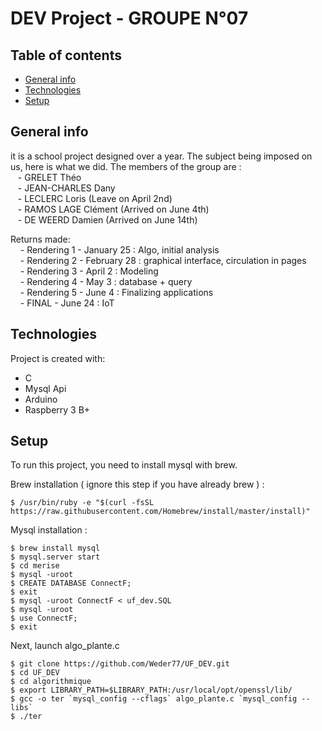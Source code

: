 # DEV Project - GROUPE N°07

## Table of contents
* [General info](#general-info)
* [Technologies](#technologies)
* [Setup](#setup)

## General info
it is a school project designed over a year. The subject being imposed on us, here is what we did. The members of the group are : <br>
&nbsp;&nbsp; - GRELET Théo <br />
&nbsp;&nbsp; - JEAN-CHARLES Dany<br />
&nbsp;&nbsp; - LECLERC Loris (Leave on April 2nd)<br />
&nbsp;&nbsp; - RAMOS LAGE Clément (Arrived on June 4th) <br />
&nbsp;&nbsp; - DE WEERD Damien (Arrived on June 14th) <br />


Returns made: <br />
&nbsp; &nbsp; - Rendering 1 - January 25 : Algo, initial analysis <br />
&nbsp; &nbsp; - Rendering 2 - February 28 : graphical interface, circulation in pages <br />
&nbsp; &nbsp; - Rendering 3 - April 2 : Modeling <br />
&nbsp; &nbsp; - Rendering 4 - May 3 : database + query <br />
&nbsp; &nbsp; - Rendering 5 - June 4 : Finalizing applications <br />
&nbsp; &nbsp; - FINAL - June 24 : IoT



## Technologies
Project is created with:
* C
* Mysql Api
* Arduino
* Raspberry 3 B+

	
## Setup
To run this project, you need to install mysql with brew.

Brew installation ( ignore this step if you have already brew ) :

```
$ /usr/bin/ruby -e "$(curl -fsSL https://raw.githubusercontent.com/Homebrew/install/master/install)" 
```

Mysql installation :

```
$ brew install mysql
$ mysql.server start
$ cd merise
$ mysql -uroot
$ CREATE DATABASE ConnectF;
$ exit
$ mysql -uroot ConnectF < uf_dev.SQL
$ mysql -uroot
$ use ConnectF;
$ exit
```

Next, launch algo_plante.c 

```
$ git clone https://github.com/Weder77/UF_DEV.git
$ cd UF_DEV
$ cd algorithmique
$ export LIBRARY_PATH=$LIBRARY_PATH:/usr/local/opt/openssl/lib/
$ gcc -o ter `mysql_config --cflags` algo_plante.c `mysql_config --libs` 
$ ./ter
```


